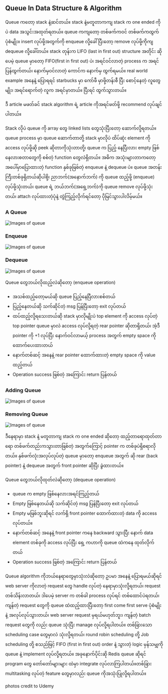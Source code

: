 ## Queue In Data Structure & Algorithm

Queue ကတော့ stack နဲ့ဆင်တယ်။ stack နဲ့မတူတာကကျ stack က one ended ကိုပဲ data အသွင်းအထုတ်ရတယ်။ queue ကကျတော့ တစ်ဖက်ကဝင် တစ်ဖက်ကထွက်ပုံစံမျိုး။ insert လုပ်ဖို့အတွက်ကို enqueue လို့ခေါ်ပြီးတော့ remove လုပ်ဖို့ကိုကျ dequeue လို့ခေါ်တယ်။ stack တုန်းက LIFO (last in first out) structure အတိုင်း ဆိုပေမဲ့ queue မှာတော့ FIFO(first in first out) ပဲ၊ အရင်ဝင်လာတဲ့ process က အရင်ပြန်ထွက်တယ်၊ နောက်မှဝင်လာတဲ့ ကောင်က နောက်မှ ထွက်ရမယ်။ real world example အနေနဲ့ ပြောရရင် starbucks မှာ ကော်ဖီ မှာဖို့တန်းစီ ပြီး စောင့်နေတဲ့ လူတွေမျိုး၊ အရင်ရောက်တဲ့ လူက အရင်မှာတယ်။ ပြီးရင် ထွက်သွားတယ်။

ဒီ article မဖတ်ခင် stack algorithm ရဲ့ article ကိုအရင်ဖတ်ဖို့ recommend လုပ်ချင်ပါတယ်။

Stack လိုပဲ queue ကို array တွေ linked lists တွေသုံးပြီးတော့ ဆောက်လို့ရတယ်။ queue process မှာ queue ဆောက်တာတို့  stack မှာလိုပဲ ထိပ်ဆုံး element ကို access လုပ်ဖို့ဆို peek ဆိုတာကိုသုံးတာတို့၊ queue က ပြည့် နေပြီးလား empty ဖြစ်နေလားစတာတွေကို စစ်တဲ့ function တွေလဲရှိတယ်။ အဓိက အသုံးများတာကတော့ အပေါ်မှာပြောထားတဲ့ function နှစ်ခုဖြစ်တဲ့ enqueue နဲ့ dequeue ပဲ။ queue အတန်းကြီးတစ်ခုရှိတယ်ဆိုပါစို့၊ ညာဘက်(အနောက်ဘက်) ကို queue ထည့်ဖို့ (enqueue) လုပ်ဖို့သုံးတယ်၊ queue ရဲ့ ဘယ်ဘက်(အရှေ့ဘက်)ကို queue remove လုပ်ဖို့သုံးတယ်၊ attach လုပ်ထားတဲ့ပုံနဲ့ တွဲကြည့်လိုက်ရင်တော့ ပိုမြင်သွားပါလိမ့်မယ်။

### A Queue
![Images of queue](https://raw.githubusercontent.com/HlaingTinHtun/Data-Structure-Algorithm-In-Burmese-Explanations/master/medias/queue/understanding%20queue/whatisqueue.png)

### Enqueue
![Images of queue](https://raw.githubusercontent.com/HlaingTinHtun/Data-Structure-Algorithm-In-Burmese-Explanations/master/medias/queue/understanding%20queue/enqueue.png)

### Dequeue
![Images of queue](https://raw.githubusercontent.com/HlaingTinHtun/Data-Structure-Algorithm-In-Burmese-Explanations/master/medias/queue/understanding%20queue/dequeue.png)

Queue တွေဘယ်လိုထည့်လဲဆိုတော့ (enqueue operation)
-	အသစ်ထည့်တော့မယ်ဆို queue ပြည့်နေပြီလားစစ်တယ်
-	ပြည့်နေတယ်ဆို သက်ဆိုင်တဲ့ msg ပြန်ပြီးတော့ exit လုပ်တယ်
-	ထပ်ထည့်လို့ရသေးတယ်ဆို stack မှာလိုမျိုးပဲ top element ကို access လုပ်တဲ့ top pointer queue မှာလဲ access လုပ်လို့ရတဲ့ rear pointer ဆိုတာရှိတယ်၊ အဲ့ဒီ pointer ကို +1 လုပ်ပြီး နောက်ဝင်လာမယ့် process အတွက် empty space ကို ထောက်ပေးထားတယ်
-	နောက်တစ်ဆင့် အနေနဲ့ rear pointer ထောက်ထားတဲ့ empty space ကို value ထည့်တယ်
-	Operation success ဖြစ်တဲ့ အကြောင်း return ပြန်တယ်

### Adding Queue
![Images of queue](https://raw.githubusercontent.com/HlaingTinHtun/Data-Structure-Algorithm-In-Burmese-Explanations/master/medias/queue/understanding%20queue/adding%20queue%20instruction.png)

### Removing Queue
![Images of queue](https://raw.githubusercontent.com/HlaingTinHtun/Data-Structure-Algorithm-In-Burmese-Explanations/master/medias/queue/understanding%20queue/removing%20queue%20instruction.png)

ဒီနေရာမှာ stack နဲ့ မတူတာကျ stack က one ended ဆိုတော့ ထည့်တာရောထုတ်တာရော တစ်ဖက်တည်းကသွားတာဖြစ်တဲ့ အတွက်ကြောင့် pointer က တစ်ခုပဲရှိစရာလိုတယ်။ နှစ်ဖက်လုံးအလုပ်လုပ်တဲ့ queue မှာတော့ enqueue အတွက် ဆို rear (back pointer) နဲ့ dequeue အတွက် front pointer ဆိုပြီး ခွဲထားတယ်။

Queue တွေဘယ်လိုထုတ်လဲဆိုတော့ (dequeue operation)
-	queue က empty ဖြစ်နေလားအရင်ကြည့်တယ်
-	Empty ဖြစ်နေတယ်ဆို သက်ဆိုင်တဲ့ msg ပြန်ပြီးတော့ exit လုပ်တယ်
-	Empty မဖြစ်ဘူးဆိုရင် လက်ရှိ front pointer ထောက်ထားတဲ့ data ကို access လုပ်တယ်။
-	နောက်တစ်ဆင့် အနေနဲ့ front pointer ကနေ backward သွားပြီး နောက် data element တစ်ခုကို access လုပ်ပြီး ရှေ့ ကဟာကို queue ထဲကနေ ထုတ်လိုက်တယ်
-	Operation success ဖြစ်တဲ့ အကြောင်း return ပြန်တယ်

 Queue algorithm ကိုဘယ်နေရာတွေမှာသုံးလဲဆိုတော့ ဥပမာ အနေနဲ့ ပြောရမယ်ဆိုရင် web server ကိုလာတဲ့ request တွေ handle လုပ်တဲ့ နေရာမှာသုံးလို့ရတယ်၊ request တစ်သိန်းလာတယ်၊ ဒါပေမဲ့ server က တစ်ခါ process လုပ်ရင် တစ်ထောင်ပဲရတယ်၊ ကျန်တဲ့ request တွေကို queue ထဲထည့်ထားပြီးတော့ first come first serve ပုံစံမျိုးနဲ့ အလုပ်လုပ်သွားတယ်၊ web server request မှရယ်မဟုတ်ဘူး၊ ကျန်တဲ့ batch request တွေကို လည်း queue သုံးပြီး manage လုပ်လို့ရပါတယ်။ တစ်ခြားသော scheduling case တွေမှာလဲ သုံးလို့ရတယ်၊ round robin scheduling တို့ Job scheduling တို့ စသည်ဖြင့် FIFO (first in first out) order နဲ့ သွားတဲ့ logic မှန်သမျှကို queue နဲ့ implement လုပ်လို့ရတယ်။ အခုနောက်ပိုင်းဆို Redis queue ဆိုရင် program တွေ တော်တော်များများ ထဲမှာ integrate လုပ်လာကြပါတယ်။တစ်ခြား multitasking လုပ်တဲ့ feature တွေမှာလည်း queue ကိုအသုံးပြုလို့ရပါတယ်။

 photos credit to Udemy

